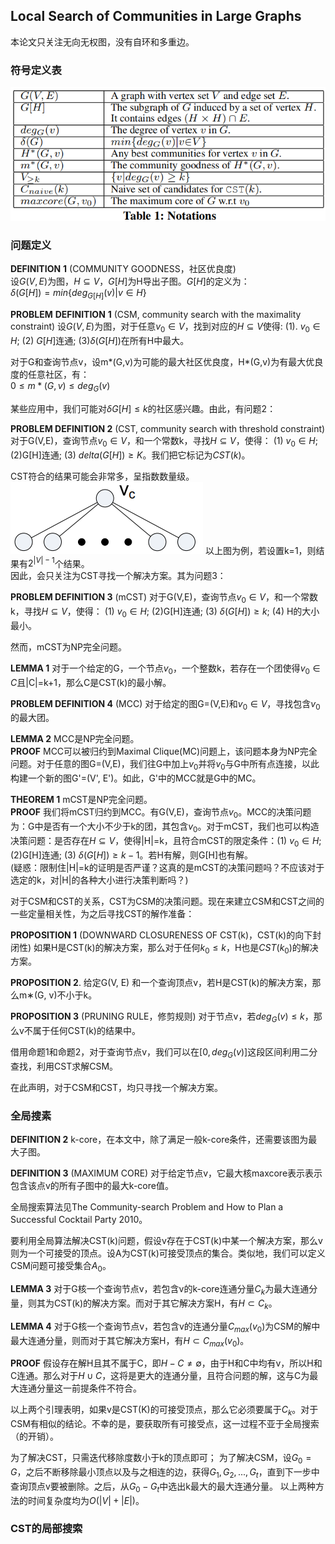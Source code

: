 ## Local Search of Communities in Large Graphs

本论文只关注无向无权图，没有自环和多重边。

### 符号定义表
![符号定义表](./local_search_pic/1%20notations.png "notations")

### 问题定义

__DEFINITION__ **1** (COMMUNITY GOODNESS，社区优良度)  
设$G(V,E)$为图，$H \subseteq V$，$G[H]$为H导出子图。$G[H]$的定义为：  
$\delta (G[H]) = min\{deg_{G[H]}(v)|v \in H\}$

**PROBLEM** **DEFINITION** **1** (CSM, community search with the maximality constraint) 设$G(V,E)$为图，对于任意$v_0 \in V$，找到对应的$H\subseteq V$使得: (1). $v_0 \in H$; (2) $G[H]$连通; (3)$\delta (G[H])$在所有H中最大。

对于G和查询节点v，设m*(G,v)为可能的最大社区优良度，H*(G,v)为有最大优良度的任意社区，有：  
$0\le m*(G,v) \le deg_G(v)$   

某些应用中，我们可能对$\delta G[H] \le k$的社区感兴趣。由此，有问题2：

**PROBLEM DEFINITION 2** (CST, community search with threshold constraint) 对于G(V,E)，查询节点$v_0 \in V$，和一个常数k，寻找$H \subseteq V$，使得： (1) $v_0 \in H$; (2)G[H]连通; (3) $delta(G[H]) \ge K$。我们把它标记为$CST(k)$。

CST符合的结果可能会非常多，呈指数数量级。
![例图](./local_search_pic/2%20example%20graph.png "example graph")
以上图为例，若设置k=1，则结果有$2^{|V|-1}$个结果。  
因此，会只关注为CST寻找一个解决方案。其为问题3：

**PROBLEM DEFINITION 3** (mCST) 对于G(V,E)，查询节点$v_0 \in V$，和一个常数k，寻找$H \subseteq V$，使得： (1) $v_0 \in H$; (2)G[H]连通; (3) $\delta(G[H]) \ge k$; (4) H的大小最小。

然而，mCST为NP完全问题。

**LEMMA 1** 对于一个给定的G，一个节点$v_0$，一个整数k，若存在一个团使得$v_0 \in C$且|C|=k+1，那么C是CST(k)的最小解。

**PROBLEM DEFINITION 4** (MCC) 对于给定的图G=(V,E)和$v_0 \in V$，寻找包含$v_0$的最大团。

**LEMMA 2**
MCC是NP完全问题。  
**PROOF** MCC可以被归约到Maximal Clique(MC)问题上，该问题本身为NP完全问题。对于任意的图G=(V,E)，我们往G中加上$v_0$并将$v_0$与G中所有点连接，以此构建一个新的图G'=(V', E')。如此，G'中的MCC就是G中的MC。

**THEOREM 1** mCST是NP完全问题。  
**PROOF** 我们将mCST归约到MCC。有G(V,E)，查询节点$v_0$。MCC的决策问题为：G中是否有一个大小不少于k的团，其包含$v_0$。对于mCST，我们也可以构造决策问题：是否存在$H\subseteq V$，使得|H|=k，且符合mCST的限定条件：(1) $v_0 \in H$; (2)G[H]连通; (3) $\delta(G[H]) \ge k-1$。若H有解，则G[H]也有解。  
(疑惑：限制住|H|=k的证明是否严谨？这真的是mCST的决策问题吗？不应该对于选定的k，对|H|的各种大小进行决策判断吗？)

对于CSM和CST的关系，CST为CSM的决策问题。现在来建立CSM和CST之间的一些定量相关性，为之后寻找CST的解作准备：

**PROPOSITION 1** (DOWNWARD CLOSURENESS OF CST(k)，CST(k)的向下封闭性) 如果H是CST(k)的解决方案，那么对于任何$k_0 \le k$，H也是$CST(k_0)$的解决方案。

**PROPOSITION 2**. 给定G(V, E) 和一个查询顶点v，若H是CST(k)的解决方案，那么m∗(G, v)不小于k。

**PROPOSITION 3** (PRUNING RULE，修剪规则) 对于节点v，若$deg_G(v) \le k$，那么v不属于任何CST(k)的结果中。

借用命题1和命题2，对于查询节点v，我们可以在$[0, deg_G(v)]$这段区间利用二分查找，利用CST求解CSM。

在此声明，对于CSM和CST，均只寻找一个解决方案。

### 全局搜素
**DEFINITION 2** k-core，在本文中，除了满足一般k-core条件，还需要该图为最大子图。

**DEFINITION 3** (MAXIMUM CORE) 对于给定节点v，它最大核maxcore表示表示包含该点v的所有子图中的最大k-core值。

全局搜索算法见The Community-search Problem and How to Plan a Successful Cocktail Party 2010。

要利用全局算法解决CST(k)问题，假设v存在于CST(k)中某一个解决方案，那么v则为一个可接受的顶点。设A为CST(k)可接受顶点的集合。类似地，我们可以定义CSM问题可接受集合$A_0$。

**LEMMA 3** 对于G核一个查询节点v，若包含v的k-core连通分量$C_k$为最大连通分量，则其为CST(k)的解决方案。而对于其它解决方案H，有$H \subset C_k$。

**LEMMA 4** 对于G核一个查询节点v，若包含v的连通分量$C_{max}(v_0)$为CSM的解中最大连通分量，则而对于其它解决方案H，有$H \subset C_{max}(v_0)$。

**PROOF** 假设存在解H且其不属于C，即$H-C \neq \emptyset$，由于H和C中均有v，所以H和C连通。那么对于$H \cup C$，这将是更大的连通分量，且符合问题的解，这与C为最大连通分量这一前提条件不符合。

以上两个引理表明，如果v是CST(K)的可接受顶点，那么它必须要属于$C_k$。对于CSM有相似的结论。不幸的是，要获取所有可接受点，这一过程不亚于全局搜索（的开销）。

为了解决CST，只需迭代移除度数小于k的顶点即可；
为了解决CSM，设$G_0 = G$，之后不断移除最小顶点以及与之相连的边，获得$G_1, G_2, ..., G_t$，直到下一步中查询顶点v要被删除。之后，从$G_0 - G_t$中选出k最大的最大连通分量。
以上两种方法的时间复杂度均为$O(|V|+|E|)$。

### CST的局部搜索


